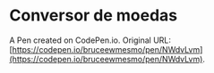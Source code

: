 # Conversor de moedas

A Pen created on CodePen.io. Original URL: [https://codepen.io/bruceewmesmo/pen/NWdvLvm](https://codepen.io/bruceewmesmo/pen/NWdvLvm).


